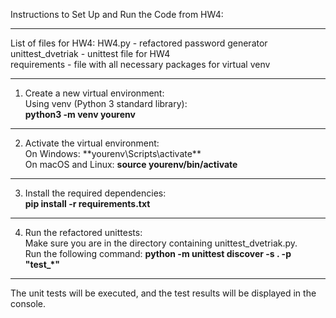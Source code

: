 Instructions to Set Up and Run the Code from HW4:

_________________________________________________
List of files for HW4:
HW4.py - refactored password generator\
unittest_dvetriak - unittest file for HW4\
requirements - file with all necessary packages for virtual venv
_________________________________________________
1) Create a new virtual environment:\
   Using venv (Python 3 standard library):\
   **python3 -m venv yourenv**
_________________________________________________

2) Activate the virtual environment:\
   On Windows: **yourenv\Scripts\activate\**\
   On macOS and Linux: **source yourenv/bin/activate**
___________________________________________________
3) Install the required dependencies:\
   **pip install -r requirements.txt**
___________________________________________________
4) Run the refactored unittests:\
   Make sure you are in the directory containing unittest_dvetriak.py.\
   Run the following command: **python -m unittest discover -s . -p "test_*"**
____________________________________________________________________________
The unit tests will be executed, and the test results will be displayed in the console.


